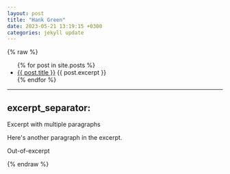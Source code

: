 ```yaml
---
layout: post
title: "Hank Green"
date: 2023-05-21 13:19:15 +0300
categories: jekyll update
---
```

{% raw %}

<!-- Add the following code to display a list of posts with excerpts -->
<ul>
  {% for post in site.posts %}
    <li>
      <a href="{{ post.url }}">{{ post.title }}</a>
      {{ post.excerpt }}
    </li>
  {% endfor %}
</ul>

<!-- Add the excerpt separator to your post content -->
---
excerpt_separator: <!--more-->
---

<!-- Add your post content here -->
Excerpt with multiple paragraphs

Here's another paragraph in the excerpt.
<!--more-->
Out-of-excerpt

{% endraw %}
